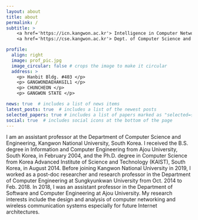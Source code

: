```yaml
---
layout: about
title: about
permalink: /
subtitle: >
    <a href='https://icn.kangwon.ac.kr'> Intelligence in Computer Networking Lab </a> <br>
    <a href='https://cse.kangwon.ac.kr'> Dept. of Computer Science and Engineering in KNU </a>

profile:
  align: right
  image: prof_pic.jpg
  image_circular: false # crops the image to make it circular
  address: >
    <p> Hanbit Bldg. #403 </p>
    <p> GANGWONDAEHAKGIL1 </p>
    <p> CHUNCHEON </p>
    <p> GANGWON STATE </p>

news: true  # includes a list of news items
latest_posts: true  # includes a list of the newest posts
selected_papers: true # includes a list of papers marked as "selected={true}"
social: true  # includes social icons at the bottom of the page
---
```



I am an assistant professor at the Department of Computer Science and Engineering, Kangwon National University, South Korea. I received the B.S. degree in Information and Computer Engineering from Ajou University, South Korea, in February 2004, and the Ph.D. degree in Computer Science from Korea Advanced Institute of Science and Technology (KAIST), South Korea, in August 2014. Before joining Kangwon National University in 2019, I worked as a post-doc researcher and research professor in the Department of Computer Engineering at Sungkyunkwan University from Oct. 2014 to Feb. 2018. In 2018, I was an assistant professor in the Department of Software and Computer Engineering at Ajou University. My research interests include the design and analysis of computer networking and wireless communication systems especially for future Internet architectures.

